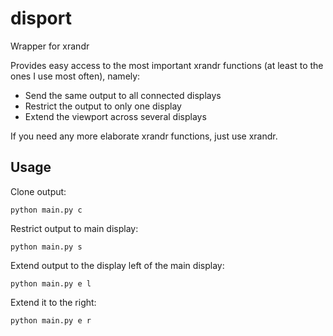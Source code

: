 # disport
Wrapper for xrandr

Provides easy access to the most important xrandr functions (at least to the ones I use most often), namely:
* Send the same output to all connected displays
* Restrict the output to only one display
* Extend the viewport across several displays

If you need any more elaborate xrandr functions, just use xrandr.

## Usage

Clone output:

    python main.py c

Restrict output to main display:

    python main.py s

Extend output to the display left of the main display:

    python main.py e l

Extend it to the right:

    python main.py e r
